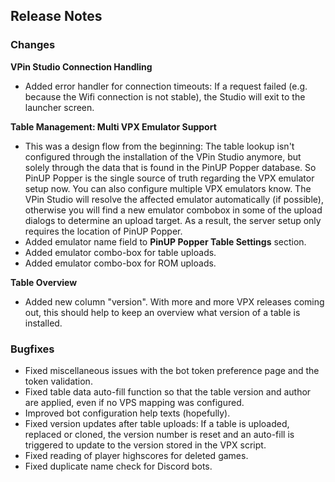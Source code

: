 ## Release Notes


### Changes

**VPin Studio Connection Handling**

- Added error handler for connection timeouts: If a request failed (e.g. because the Wifi connection is not stable), the Studio will exit to the launcher screen.

**Table Management: Multi VPX Emulator Support**

- This was a design flow from the beginning: The table lookup isn't configured through the installation of the VPin Studio anymore, but solely through the data that is found in the PinUP Popper database. So PinUP Popper is the single source of truth regarding the VPX emulator setup now. You can also configure multiple VPX emulators know. The VPin Studio will resolve the affected emulator automatically (if possible), otherwise you will find a new emulator combobox in some of the upload dialogs to determine an upload target. As a result, the server setup only requires the location of PinUP Popper.
- Added emulator name field to **PinUP Popper Table Settings** section.
- Added emulator combo-box for table uploads.
- Added emulator combo-box for ROM uploads.

**Table Overview**

- Added new column "version". With more and more VPX releases coming out, this should help to keep an overview what version of a table is installed.

### Bugfixes

- Fixed miscellaneous issues with the bot token preference page and the token validation.
- Fixed table data auto-fill function so that the table version and author are applied, even if no VPS mapping was configured.
- Improved bot configuration help texts (hopefully).
- Fixed version updates after table uploads: If a table is uploaded, replaced or cloned, the version number is reset and an auto-fill is triggered to update to the version stored in the VPX script.
- Fixed reading of player highscores for deleted games.
- Fixed duplicate name check for Discord bots.